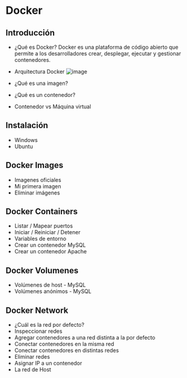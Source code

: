 # Docker

## Introducción
 * ¿Qué es Docker?
 Docker es una plataforma de código abierto que permite a los desarrolladores crear, desplegar, ejecutar y gestionar contenedores.
 
 * Arquitectura Docker
 ![image](https://github.com/calles/GII_TIC/assets/22343642/c1b499ea-32cf-4ddf-b7f2-1724ebcf4021)

 * ¿Qué es una imagen?
 * ¿Qué es un contenedor?
 * Contenedor vs Máquina virtual

## Instalación
 * Windows
 * Ubuntu

## Docker Images
 * Imagenes oficiales
 * Mi primera imagen
 * Eliminar imágenes

## Docker Containers
 * Listar / Mapear puertos
 * Iniciar / Reiniciar / Detener
 * Variables de entorno
 * Crear un contenedor MySQL
 * Crear un contenedor Apache

## Docker Volumenes
 * Volúmenes de host - MySQL
 * Volúmenes anónimos - MySQL

## Docker Network
 * ¿Cuál es la red por defecto?
 * Inspeccionar redes
 * Agregar contenedores a una red distinta a la por defecto
 * Conectar contenedores en la misma red
 * Conectar contenedores en distintas redes
 * Eliminar redes
 * Asignar IP a un contenedor
 * La red de Host

